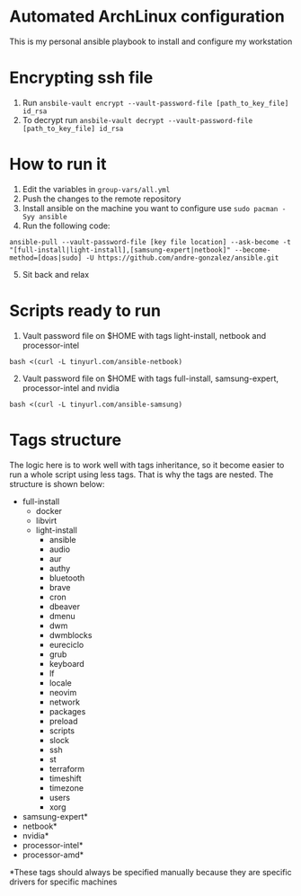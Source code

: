 # Automated ArchLinux configuration
This is my personal ansible playbook to install and configure my workstation


# Encrypting ssh file
1. Run `ansbile-vault encrypt --vault-password-file [path_to_key_file] id_rsa`
2. To decrypt run `ansbile-vault decrypt --vault-password-file [path_to_key_file] id_rsa`

# How to run it
1. Edit the variables in `group-vars/all.yml`
2. Push the changes to the remote repository
3. Install ansible on the machine you want to configure use `sudo pacman -Syy ansible`
4. Run the following code:
```
ansible-pull --vault-password-file [key file location] --ask-become -t "[full-install|light-install],[samsung-expert|netbook]" --become-method=[doas|sudo] -U https://github.com/andre-gonzalez/ansible.git
```
5. Sit back and relax

# Scripts ready to run
1. Vault password file on $HOME with tags light-install, netbook and processor-intel
```
bash <(curl -L tinyurl.com/ansible-netbook)
```

2. Vault password file on $HOME with tags full-install, samsung-expert, processor-intel and nvidia
```
bash <(curl -L tinyurl.com/ansible-samsung)
```

# Tags structure
The logic here is to work well with tags inheritance, so it become easier to run a whole script using less tags. That is why the tags are nested. The structure is shown below:
- full-install
  - docker
  - libvirt
  - light-install
    - ansible
    - audio
    - aur
    - authy
    - bluetooth
    - brave
    - cron
    - dbeaver
    - dmenu
    - dwm
    - dwmblocks
    - eureciclo
    - grub
    - keyboard
    - lf
    - locale
    - neovim
    - network
    - packages
    - preload
    - scripts
    - slock
    - ssh
    - st
    - terraform
    - timeshift
    - timezone
    - users
    - xorg
- samsung-expert*
- netbook*
- nvidia*
- processor-intel*
- processor-amd*

*These tags should always be specified manually because they are specific drivers for specific machines
